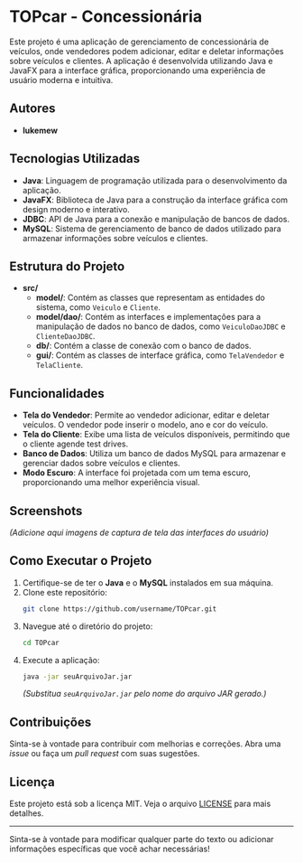 # TOPcar - Concessionária

Este projeto é uma aplicação de gerenciamento de concessionária de veículos, onde vendedores podem adicionar, editar e deletar informações sobre veículos e clientes. A aplicação é desenvolvida utilizando Java e JavaFX para a interface gráfica, proporcionando uma experiência de usuário moderna e intuitiva.

## Autores
- **lukemew**

## Tecnologias Utilizadas
- **Java**: Linguagem de programação utilizada para o desenvolvimento da aplicação.
- **JavaFX**: Biblioteca de Java para a construção da interface gráfica com design moderno e interativo.
- **JDBC**: API de Java para a conexão e manipulação de bancos de dados.
- **MySQL**: Sistema de gerenciamento de banco de dados utilizado para armazenar informações sobre veículos e clientes.

## Estrutura do Projeto
- **src/**
  - **model/**: Contém as classes que representam as entidades do sistema, como `Veiculo` e `Cliente`.
  - **model/dao/**: Contém as interfaces e implementações para a manipulação de dados no banco de dados, como `VeiculoDaoJDBC` e `ClienteDaoJDBC`.
  - **db/**: Contém a classe de conexão com o banco de dados.
  - **gui/**: Contém as classes de interface gráfica, como `TelaVendedor` e `TelaCliente`.

## Funcionalidades
- **Tela do Vendedor**: Permite ao vendedor adicionar, editar e deletar veículos. O vendedor pode inserir o modelo, ano e cor do veículo.
- **Tela do Cliente**: Exibe uma lista de veículos disponíveis, permitindo que o cliente agende test drives.
- **Banco de Dados**: Utiliza um banco de dados MySQL para armazenar e gerenciar dados sobre veículos e clientes.
- **Modo Escuro**: A interface foi projetada com um tema escuro, proporcionando uma melhor experiência visual.

## Screenshots
*(Adicione aqui imagens de captura de tela das interfaces do usuário)*

## Como Executar o Projeto
1. Certifique-se de ter o **Java** e o **MySQL** instalados em sua máquina.
2. Clone este repositório:
   ```bash
   git clone https://github.com/username/TOPcar.git
   ```
3. Navegue até o diretório do projeto:
   ```bash
   cd TOPcar
   ```
4. Execute a aplicação:
   ```bash
   java -jar seuArquivoJar.jar
   ```
   *(Substitua `seuArquivoJar.jar` pelo nome do arquivo JAR gerado.)*

## Contribuições
Sinta-se à vontade para contribuir com melhorias e correções. Abra uma *issue* ou faça um *pull request* com suas sugestões.

## Licença
Este projeto está sob a licença MIT. Veja o arquivo [LICENSE](LICENSE) para mais detalhes.

---

Sinta-se à vontade para modificar qualquer parte do texto ou adicionar informações específicas que você achar necessárias!
